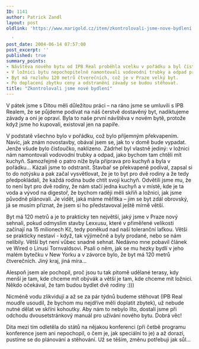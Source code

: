 ```yaml
---
ID: 1141
author: Patrick Zandl
layout: post
oldlink: 'https://www.marigold.cz/item/zkontrolovali-jsme-nove-bydleni

  '
post_date: 2004-06-14 07:57:00
post_excerpt: ''
published: true
summary_points:
- Návštěva nového bytu od IPB Real proběhla vcelku v pořádku a byl čistý.
- V ložnici bytu nepochopitelně namontovali vodovodní trubky a odpad pro kuchyň.
- Byt má rozlohu 120 metrů čtverečních, což je v Praze velký byt.
- Po doplacení zbytku ceny a odstranění závady se budou stěhovat.
title: "Zkontrolovali jsme nové bydlení"
---
```


<p>
V pátek jsme s Ditou měli důležitou práci &#8211; na ráno jsme se umluvili s IPB Realem, že se půjdeme podívat na náš čerstvě dostavěný byt, nadiktujeme závady a oni je opraví. Byla to naše první návštěva v novém bytě, protože když jsme ho kupovali, existoval jen na papíře. </p>

<p>
V podstatě všechno bylo v pořádku, což bylo příjemným překvapením. Navíc, jak znám novostavby, obával jsem se, jak to v domě bude vypadat. Jenže všude bylo čisťoučko, naklizeno. Zádrhel byl vlastně jediný: v ložnici nám namontovali vodovodní trubky a odpad, jako bychom tam chtěli mít kuchyň. Samozřejmě o patro níže byla příprava pro kuchyň a byla v pořádku&#8230; Kázali jsme to odstranit. Stavbař se překvapeně podíval, zapsal si to do notýsku a pak začal vysvětlovat, že je to byt pro dvě rodiny a že tedy předpokládali, že každá rodina bude chtít svoji kuchyň. Odvětili jsme mu, že to není byt pro dvě rodiny, že nám stačí jedna kuchyň a v místě, kde je ta voda a vývod na digestoř, že bychom raději měli skříň a ložnici, jak jsme původně plánovali. Je vidět, jaká máme měřítka &#8211; jim se byt zdál obrovský, já se musím přiznat, že jsem si ho představoval ještě mírně větší. </p>

<p>
Byt má 120 metrů a je to prakticky ten největší, jaký jsme v Praze nový sehnali, pokud odmyslím stavby Lexxusu, které v přiměřené velikosti začínají na 15 milionech Kč, tedy poněkud nad naší toleranční laťkou. Větši se prakticky nestaví - když, tak výjimečně a byly prodané, nebo se nám nelíbily. Větší byt není vůbec snadné sehnat. Nedávno mne pobavil článek ve Wired o Linusi Tornvaldsovi. Psali o něm, jak se mu hezky bydlí v jeho malém bytečku v New Yorku a v závorce bylo, že byt má 120 metrů čtverečních. Jiný kraj, jiná míra&#8230;</p>

<p>
Alespoň jsem ale pochopil, proč jsou tu tak pitomě udělané terasy, kdy menší je tam, kde chceme mít obývák a větší je tam, kde chceme mít ložnici. Někdo očekával, že tam budou bydlet dvě rodiny :)))</p>

<p>
Nicméně vodu zlikvidují a až se za pár týdnů budeme stěhovat (IPB Real moudře usoudil, že bychom mu nejdříve měli doplatit zbytek), už nebude nutné dělat ve skříni kohoutky. Aby nám to nebylo líto, dostali jsme při odchodu dvousetstránkový manuál pro užívání nového bytu. Dobrá věc!</p>

<p>
Dita mezi tím odletěla do států na nějakou konferenci (při četbě programu konference jsem ani nepochopil, o čem je, jak speciální to je) a až dorazí, pustíme se do plánování a stěhování. Už se těším, změnu potřebuji jak sůl&#8230;
</p>